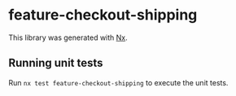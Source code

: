 # feature-checkout-shipping

This library was generated with [Nx](https://nx.dev).

## Running unit tests

Run `nx test feature-checkout-shipping` to execute the unit tests.
